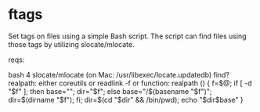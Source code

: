 # ftags

Set tags on files using a simple Bash script.  The script can find files using those tags by utilizing slocate/mlocate.

reqs:

bash 4
slocate/mlocate (on Mac: /usr/libexec/locate.updatedb)
find?
realpath: either coreutils or readlink -f or function:
    realpath ()
    {
        f=$@;
        if [ -d "$f" ]; then
            base="";
            dir="$f";
        else
            base="/$(basename "$f")";
            dir=$(dirname "$f");
        fi;
        dir=$(cd "$dir" && /bin/pwd);
        echo "$dir$base"
    }
